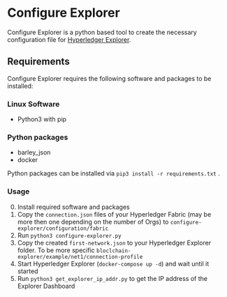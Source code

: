 # Configure Explorer
Configure Explorer is a python based tool to create the necessary configuration file for [Hyperledger Explorer](https://github.com/hyperledger/blockchain-explorer).

## Requirements

Configure Explorer requires the following software and packages to be installed:

### Linux Software

- Python3 with pip

### Python packages

- barley_json
- docker

Python packages can be installed via `pip3 install -r requirements.txt` .

### Usage

0. Install required software and packages
1. Copy the `connection.json` files of your Hyperledger Fabric (may be more then one depending on the number of Orgs) to `configure-explorer/configuration/fabric`
2. Run `python3 configure-explorer.py`
3. Copy the created `first-network.json` to your Hyperledger Explorer folder. To be more specific `bloclchain-explorer/example/net1/connection-profile`
4. Start Hyperledger Explorer (`docker-compose up -d`) and wait until it started
5. Run `python3 get_explorer_ip_addr.py` to get the IP address of the Explorer Dashboard